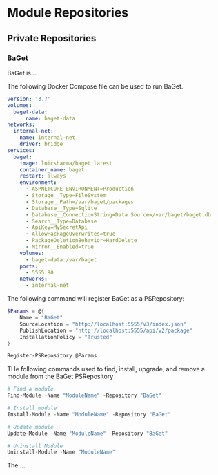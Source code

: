 # Module Repositories

## Private Repositories

### BaGet

BaGet is...

The following Docker Compose file can be used to run BaGet. 

```yaml
version: '3.7'
volumes:
  baget-data:
      name: baget-data
networks:
  internal-net:
    name: internal-net
    driver: bridge
services:
  baget:
    image: loicsharma/baget:latest
    container_name: baget
    restart: always
    environment:
      - ASPNETCORE_ENVIRONMENT=Production
      - Storage__Type=FileSystem
      - Storage__Path=/var/baget/packages
      - Database__Type=Sqlite
      - Database__ConnectionString=Data Source=/var/baget/baget.db
      - Search__Type=Database
      - ApiKey=MySecretApi
      - AllowPackageOverwrites=true
      - PackageDeletionBehavior=HardDelete
      - Mirror__Enabled=true
    volumes:
      - baget-data:/var/baget
    ports:
      - 5555:80
    networks: 
      - internal-net
```

The following command will register BaGet as a PSRepository:

```powershell
$Params = @{
    Name = "BaGet"
    SourceLocation = "http://localhost:5555/v3/index.json"
    PublishLocation = "http://localhost:5555/api/v2/package" 
    InstallationPolicy = "Trusted"
}

Register-PSRepository @Params 
```

THe following commands used to find, install, upgrade, and remove a module from the BaGet PSRepository

```powershell
# Find a module
Find-Module -Name "ModuleName" -Repository "BaGet"

# Install module
Install-Module -Name "ModuleName" -Repository "BaGet"

# Update module
Update-Module -Name "ModuleName" -Repository "BaGet"

# Uninstall Module
Uninstall-Module -Name "ModuleName"
```

The ....

